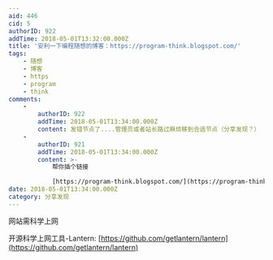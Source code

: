 ```yaml
---
aid: 446
cid: 5
authorID: 922
addTime: 2018-05-01T13:32:00.000Z
title: '安利一下编程随想的博客：https://program-think.blogspot.com/'
tags:
    - 随想
    - 博客
    - https
    - program
    - think
comments:
    -
        authorID: 922
        addTime: 2018-05-01T13:34:00.000Z
        content: 发错节点了....管理员或者站长路过麻烦移到合适节点（分享发现？）
    -
        authorID: 921
        addTime: 2018-05-01T13:34:00.000Z
        content: >-
            帮你插个链接  

            [https://program-think.blogspot.com/](https://program-think.blogspot.com/)
date: 2018-05-01T13:34:00.000Z
category: 分享发现
---
```


网站需科学上网

开源科学上网工具-Lantern: [https://github.com/getlantern/lantern](https://github.com/getlantern/lantern)
